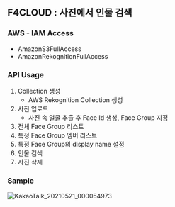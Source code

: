 
## F4CLOUD : 사진에서 인물 검색

### AWS - IAM Access
   -  AmazonS3FullAccess
   -  AmazonRekognitionFullAccess

###  API Usage
1. Collection 생성
      * AWS Rekognition Collection 생성
2. 사진 업로드
      * 사진 속 얼굴 추출 후 Face Id 생성, Face Group 지정
3. 전체 Face Group 리스트
4. 특정 Face Group 멤버 리스트 
5. 특정 Face Group의 display name 설정
6. 인물 검색      
7. 사진 삭제
         
### Sample
![KakaoTalk_20210521_000054973](https://user-images.githubusercontent.com/68395698/119002258-ae5ea200-b9c7-11eb-80bc-155df0218856.gif)

